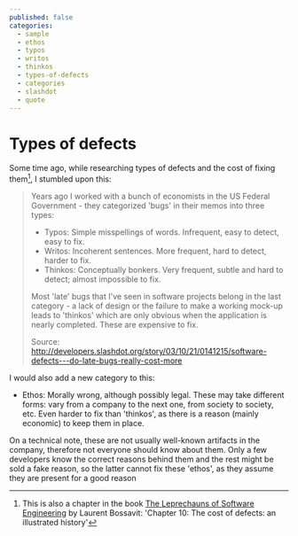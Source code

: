 ```yaml
---
published: false
categories:
  - sample
  - ethos
  - typos
  - writos
  - thinkos
  - types-of-defects
  - categories
  - slashdot
  - quote
---
```


# Types of defects

Some time ago, while researching types of defects and the cost of fixing them[^1], I stumbled upon this:

> Years ago I worked with a bunch of economists in the US Federal Government - they categorized 'bugs' in their memos into three types: 
>  * Typos: Simple misspellings of words. Infrequent, easy to detect, easy to fix. 
>  * Writos: Incoherent sentences. More frequent, hard to detect, harder to fix. 
>  * Thinkos: Conceptually bonkers. Very frequent, subtle and hard to detect; almost impossible to fix.
>
> Most 'late' bugs that I've seen in software projects belong in the last category - a lack of design or the failure to make a working mock-up leads to 'thinkos' which are only obvious when the application is nearly completed. These are expensive to fix.
>
> Source: http://developers.slashdot.org/story/03/10/21/0141215/software-defects---do-late-bugs-really-cost-more

I would also add a new category to this:

  * Ethos: Morally wrong, although possibly legal. These may take different forms: vary from a company to the next one,
  from society to society, etc. Even harder to fix than 'thinkos', 
  as there is a reason (mainly economic) to keep them in place. 
  
  On a technical note, 
  these are not usually well-known artifacts in the company, therefore not everyone 
  should know about them. Only a few developers know the correct reasons behind them and
  the rest might be sold a fake reason, so the latter cannot fix these 'ethos', as they 
  assume they are present for a good reason


[^1]: This is also a chapter in the book [The Leprechauns of Software Engineering](https://leanpub.com/leprechauns) by Laurent Bossavit: 'Chapter 10: The cost of defects: an illustrated history'
